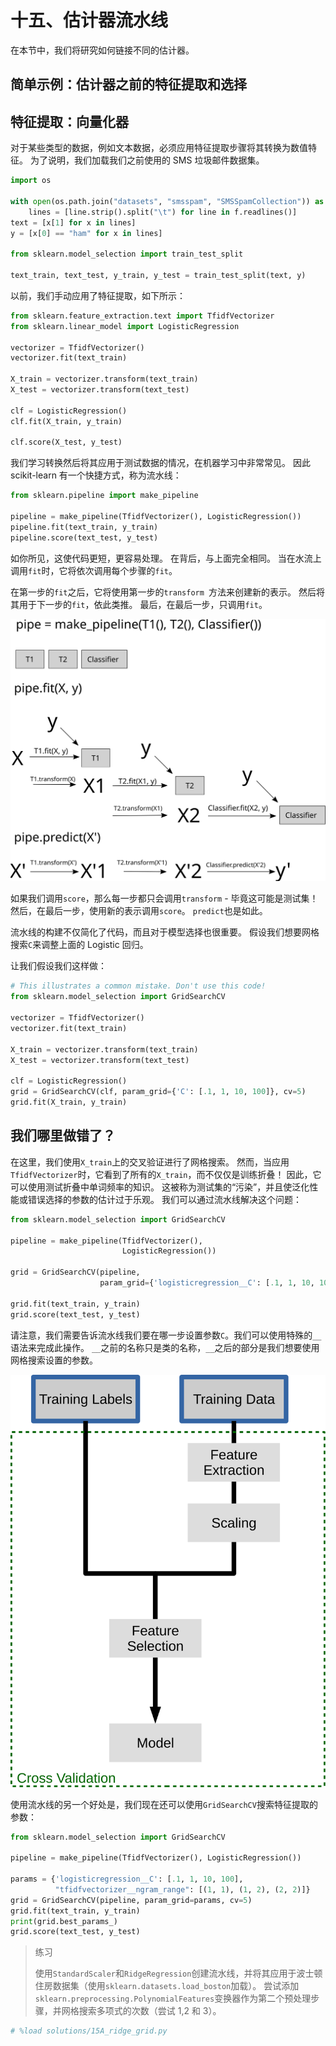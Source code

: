 # 十五、估计器流水线

在本节中，我们将研究如何链接不同的估计器。

## 简单示例：估计器之前的特征提取和选择

## 特征提取：向量化器

对于某些类型的数据，例如文本数据，必须应用特征提取步骤将其转换为数值特征。 为了说明，我们加载我们之前使用的 SMS 垃圾邮件数据集。

```py
import os

with open(os.path.join("datasets", "smsspam", "SMSSpamCollection")) as f:
    lines = [line.strip().split("\t") for line in f.readlines()]
text = [x[1] for x in lines]
y = [x[0] == "ham" for x in lines]

from sklearn.model_selection import train_test_split

text_train, text_test, y_train, y_test = train_test_split(text, y)
```

以前，我们手动应用了特征提取，如下所示：

```py
from sklearn.feature_extraction.text import TfidfVectorizer
from sklearn.linear_model import LogisticRegression

vectorizer = TfidfVectorizer()
vectorizer.fit(text_train)

X_train = vectorizer.transform(text_train)
X_test = vectorizer.transform(text_test)

clf = LogisticRegression()
clf.fit(X_train, y_train)

clf.score(X_test, y_test)
```

我们学习转换然后将其应用于测试数据的情况，在机器学习中非常常见。 因此 scikit-learn 有一个快捷方式，称为流水线：

```py
from sklearn.pipeline import make_pipeline

pipeline = make_pipeline(TfidfVectorizer(), LogisticRegression())
pipeline.fit(text_train, y_train)
pipeline.score(text_test, y_test)
```

如你所见，这使代码更短，更容易处理。 在背后，与上面完全相同。 当在水流上调用`fit`时，它将依次调用每个步骤的`fit`。

在第一步的`fit`之后，它将使用第一步的`transform `方法来创建新的表示。 然后将其用于下一步的`fit`，依此类推。 最后，在最后一步，只调用`fit`。

![](img/pipeline.svg)

如果我们调用`score`，那么每一步都只会调用`transform` - 毕竟这可能是测试集！ 然后，在最后一步，使用新的表示调用`score`。 `predict`也是如此。

流水线的构建不仅简化了代码，而且对于模型选择也很重要。 假设我们想要网格搜索`C`来调整上面的 Logistic 回归。

让我们假设我们这样做：

```py
# This illustrates a common mistake. Don't use this code!
from sklearn.model_selection import GridSearchCV

vectorizer = TfidfVectorizer()
vectorizer.fit(text_train)

X_train = vectorizer.transform(text_train)
X_test = vectorizer.transform(text_test)

clf = LogisticRegression()
grid = GridSearchCV(clf, param_grid={'C': [.1, 1, 10, 100]}, cv=5)
grid.fit(X_train, y_train)
```

## 我们哪里做错了？

在这里，我们使用`X_train`上的交叉验证进行了网格搜索。 然而，当应用`TfidfVectorizer`时，它看到了所有的`X_train`，而不仅仅是训练折叠！ 因此，它可以使用测试折叠中单词频率的知识。 这被称为测试集的“污染”，并且使泛化性能或错误选择的参数的估计过于乐观。 我们可以通过流水线解决这个问题：

```py
from sklearn.model_selection import GridSearchCV

pipeline = make_pipeline(TfidfVectorizer(), 
                         LogisticRegression())

grid = GridSearchCV(pipeline,
                    param_grid={'logisticregression__C': [.1, 1, 10, 100]}, cv=5)

grid.fit(text_train, y_train)
grid.score(text_test, y_test)
```

请注意，我们需要告诉流水线我们要在哪一步设置参数`C`。我们可以使用特殊的`__`语法来完成此操作。 `__`之前的名称只是类的名称，`__`之后的部分是我们想要使用网格搜索设置的参数。

![](img/pipeline_cross_validation.svg)

使用流水线的另一个好处是，我们现在还可以使用`GridSearchCV`搜索特征提取的参数：

```py
from sklearn.model_selection import GridSearchCV

pipeline = make_pipeline(TfidfVectorizer(), LogisticRegression())

params = {'logisticregression__C': [.1, 1, 10, 100],
          "tfidfvectorizer__ngram_range": [(1, 1), (1, 2), (2, 2)]}
grid = GridSearchCV(pipeline, param_grid=params, cv=5)
grid.fit(text_train, y_train)
print(grid.best_params_)
grid.score(text_test, y_test)
```

> 练习
> 
> 使用`StandardScaler`和`RidgeRegression`创建流水线，并将其应用于波士顿住房数据集（使用`sklearn.datasets.load_boston`加载）。 尝试添加`sklearn.preprocessing.PolynomialFeatures`变换器作为第二个预处理步骤，并网格搜索多项式的次数（尝试 1,2 和 3）。

```py
# %load solutions/15A_ridge_grid.py
```
